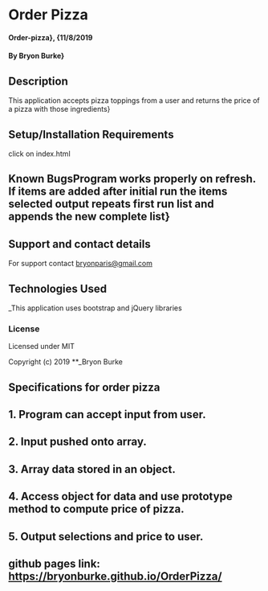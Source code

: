 # Order Pizza

#### Order-pizza}, {11/8/2019

#### By Bryon Burke}

## Description

This application accepts pizza toppings from a user and returns the price of a pizza with those ingredients}

## Setup/Installation Requirements

click on index.html


## Known BugsProgram works properly on refresh. If items are added after initial run the items selected output repeats first run list and appends the new complete list}

## Support and contact details

For support contact bryonparis@gmail.com

## Technologies Used

_This application uses bootstrap and jQuery libraries

### License

Licensed under MIT

Copyright (c) 2019 **_Bryon Burke

## Specifications for order pizza

## 1. Program can accept input from user.

## 2. Input pushed onto array.

## 3. Array data stored in an object.

## 4. Access object for data and use prototype method to compute price of pizza.

## 5. Output selections and price to user.

## github pages link:  https://bryonburke.github.io/OrderPizza/

